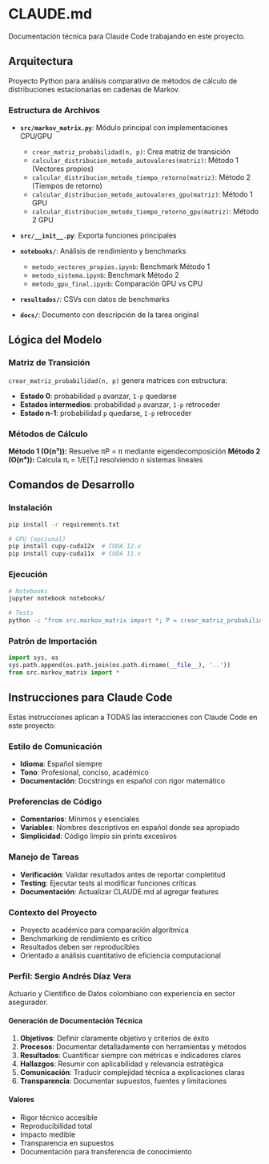 # CLAUDE.md

Documentación técnica para Claude Code trabajando en este proyecto.

## Arquitectura

Proyecto Python para análisis comparativo de métodos de cálculo de distribuciones estacionarias en cadenas de Markov.

### Estructura de Archivos

- **`src/markov_matrix.py`**: Módulo principal con implementaciones CPU/GPU
  - `crear_matriz_probabilidad(n, p)`: Crea matriz de transición
  - `calcular_distribucion_metodo_autovalores(matriz)`: Método 1 (Vectores propios)
  - `calcular_distribucion_metodo_tiempo_retorno(matriz)`: Método 2 (Tiempos de retorno)
  - `calcular_distribucion_metodo_autovalores_gpu(matriz)`: Método 1 GPU
  - `calcular_distribucion_metodo_tiempo_retorno_gpu(matriz)`: Método 2 GPU

- **`src/__init__.py`**: Exporta funciones principales

- **`notebooks/`**: Análisis de rendimiento y benchmarks
  - `metodo_vectores_propios.ipynb`: Benchmark Método 1
  - `metodo_sistema.ipynb`: Benchmark Método 2
  - `metodo_gpu_final.ipynb`: Comparación GPU vs CPU

- **`resultados/`**: CSVs con datos de benchmarks

- **`docs/`**: Documento con descripción de la tarea original

## Lógica del Modelo

### Matriz de Transición
`crear_matriz_probabilidad(n, p)` genera matrices con estructura:
- **Estado 0**: probabilidad `p` avanzar, `1-p` quedarse
- **Estados intermedios**: probabilidad `p` avanzar, `1-p` retroceder
- **Estado n-1**: probabilidad `p` quedarse, `1-p` retroceder

### Métodos de Cálculo

**Método 1 (O(n³)):** Resuelve πP = π mediante eigendecomposición
**Método 2 (O(n⁴)):** Calcula πᵢ = 1/E[Tᵢ] resolviendo n sistemas lineales

## Comandos de Desarrollo

### Instalación
```bash
pip install -r requirements.txt

# GPU (opcional)
pip install cupy-cuda12x  # CUDA 12.x
pip install cupy-cuda11x  # CUDA 11.x
```

### Ejecución
```bash
# Notebooks
jupyter notebook notebooks/

# Tests
python -c "from src.markov_matrix import *; P = crear_matriz_probabilidad(5, 0.7); print(calcular_distribucion_metodo_autovalores(P))"
```

### Patrón de Importación
```python
import sys, os
sys.path.append(os.path.join(os.path.dirname(__file__), '..'))
from src.markov_matrix import *
```

## Instrucciones para Claude Code

Estas instrucciones aplican a TODAS las interacciones con Claude Code en este proyecto:

### Estilo de Comunicación
- **Idioma**: Español siempre
- **Tono**: Profesional, conciso, académico
- **Documentación**: Docstrings en español con rigor matemático

### Preferencias de Código
- **Comentarios**: Mínimos y esenciales
- **Variables**: Nombres descriptivos en español donde sea apropiado
- **Simplicidad**: Código limpio sin prints excesivos

### Manejo de Tareas
- **Verificación**: Validar resultados antes de reportar completitud
- **Testing**: Ejecutar tests al modificar funciones críticas
- **Documentación**: Actualizar CLAUDE.md al agregar features

### Contexto del Proyecto
- Proyecto académico para comparación algorítmica
- Benchmarking de rendimiento es crítico
- Resultados deben ser reproducibles
- Orientado a análisis cuantitativo de eficiencia computacional

### Perfil: Sergio Andrés Díaz Vera
Actuario y Científico de Datos colombiano con experiencia en sector asegurador.

#### Generación de Documentación Técnica

1. **Objetivos**: Definir claramente objetivo y criterios de éxito
2. **Procesos**: Documentar detalladamente con herramientas y métodos
3. **Resultados**: Cuantificar siempre con métricas e indicadores claros
4. **Hallazgos**: Resumir con aplicabilidad y relevancia estratégica
5. **Comunicación**: Traducir complejidad técnica a explicaciones claras
6. **Transparencia**: Documentar supuestos, fuentes y limitaciones

#### Valores
- Rigor técnico accesible
- Reproducibilidad total
- Impacto medible
- Transparencia en supuestos
- Documentación para transferencia de conocimiento